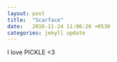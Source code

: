 ```yaml
---
layout: post
title:  "Scarface"
date:   2016-11-24 11:06:26 +0530
categories: jekyll update
---
```

I love PICKLE <3